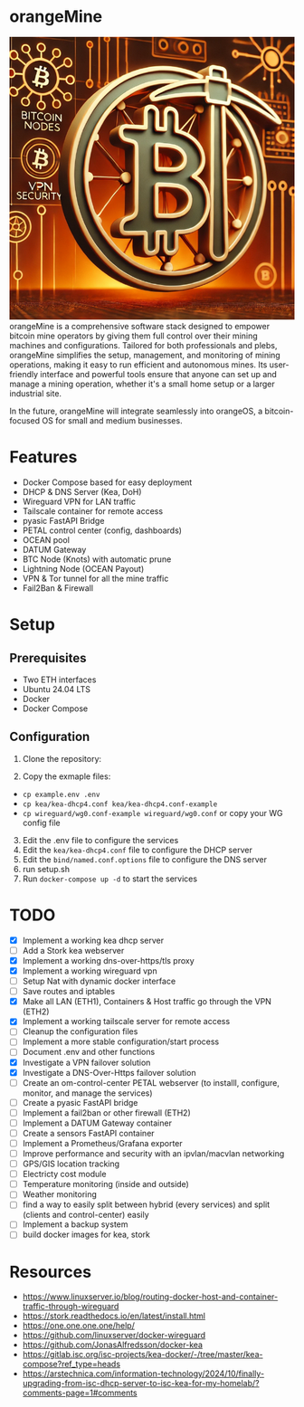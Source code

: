 # orangeMine
![orangeMine Logo](image.png?raw=true "Logo")
orangeMine is a comprehensive software stack designed to empower bitcoin mine operators by giving them full control over their mining machines and configurations. Tailored for both professionals and plebs, orangeMine simplifies the setup, management, and monitoring of mining operations, making it easy to run efficient and autonomous mines. Its user-friendly interface and powerful tools ensure that anyone can set up and manage a mining operation, whether it's a small home setup or a larger industrial site. 

In the future, orangeMine will integrate seamlessly into orangeOS, a bitcoin-focused OS for small and medium businesses.

# Features
- Docker Compose based for easy deployment
- DHCP & DNS Server (Kea, DoH)
- Wireguard VPN for LAN traffic
- Tailscale container for remote access
- pyasic FastAPI Bridge
- PETAL control center (config, dashboards)
- OCEAN pool
- DATUM Gateway
- BTC Node (Knots) with automatic prune
- Lightning Node (OCEAN Payout)
- VPN & Tor tunnel for all the mine traffic
- Fail2Ban & Firewall

# Setup

## Prerequisites

- Two ETH interfaces
- Ubuntu 24.04 LTS
- Docker
- Docker Compose

## Configuration

1. Clone the repository:

2. Copy the exmaple files:
  - `cp example.env .env`
  - `cp kea/kea-dhcp4.conf kea/kea-dhcp4.conf-example`
  - `cp wireguard/wg0.conf-example wireguard/wg0.conf` or copy your WG config file

3. Edit the .env file to configure the services
4. Edit the `kea/kea-dhcp4.conf` file to configure the DHCP server
5. Edit the `bind/named.conf.options` file to configure the DNS server
6. run setup.sh
7. Run `docker-compose up -d` to start the services


# TODO

- [x] Implement a working kea dhcp server
- [ ] Add a Stork kea webserver
- [x] Implement a working dns-over-https/tls proxy
- [x] Implement a working wireguard vpn
- [ ] Setup Nat with dynamic docker interface
- [ ] Save routes and iptables
- [x] Make all LAN (ETH1), Containers & Host traffic go through the VPN (ETH2)
- [x] Implement a working tailscale server for remote access
- [ ] Cleanup the configuration files
- [ ] Implement a more stable configuration/start process
- [ ] Document .env and other functions
- [x] Investigate a VPN failover solution
- [x] Investigate a DNS-Over-Https failover solution
- [ ] Create an om-control-center PETAL webserver (to installl, configure, monitor, and manage the services)
- [ ] Create a pyasic FastAPI bridge
- [ ] Implement a fail2ban or other firewall (ETH2)
- [ ] Implement a DATUM Gateway container
- [ ] Create a sensors FastAPI container
- [ ] Implement a Prometheus/Grafana exporter
- [ ] Improve performance and security with an ipvlan/macvlan networking
- [ ] GPS/GIS location tracking
- [ ] Electricty cost module
- [ ] Temperature monitoring (inside and outside)
- [ ] Weather monitoring
- [ ] find a way to easily split between hybrid (every services) and split (clients and control-center) easily
- [ ] Implement a backup system
- [ ] build docker images for kea, stork

# Resources

- https://www.linuxserver.io/blog/routing-docker-host-and-container-traffic-through-wireguard
- https://stork.readthedocs.io/en/latest/install.html
- https://one.one.one.one/help/
- https://github.com/linuxserver/docker-wireguard
- https://github.com/JonasAlfredsson/docker-kea
- https://gitlab.isc.org/isc-projects/kea-docker/-/tree/master/kea-compose?ref_type=heads
- https://arstechnica.com/information-technology/2024/10/finally-upgrading-from-isc-dhcp-server-to-isc-kea-for-my-homelab/?comments-page=1#comments